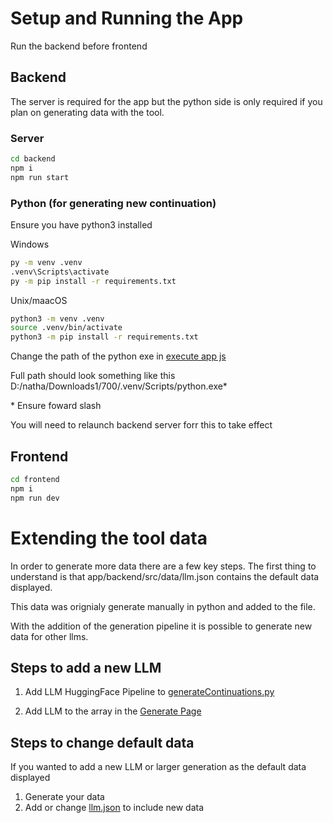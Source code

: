 # Setup and Running the App

Run the backend before frontend

## Backend

The server is required for the app but the python side is only required if you plan on generating data with the tool.

### Server

```bash
cd backend
npm i
npm run start
```

### Python (for generating new continuation)

Ensure you have python3 installed

Windows

```bash
py -m venv .venv
.venv\Scripts\activate
py -m pip install -r requirements.txt
```

Unix/maacOS

```bash
python3 -m venv .venv
source .venv/bin/activate
python3 -m pip install -r requirements.txt
```

Change the path of the python exe in [execute app js](backend\src\python\execute-app-dot-py.js)

Full path should look something like this
D:/natha/Downloads1/700/.venv/Scripts/python.exe\*

\* Ensure foward slash

You will need to relaunch backend server forr this to take effect

## Frontend

```bash
cd frontend
npm i
npm run dev
```

# Extending the tool data

In order to generate more data there are a few key steps.
The first thing to understand is that app/backend/src/data/llm.json contains the default data displayed.

This data was orignialy generate manually in python and added to the file.

With the addition of the generation pipeline it is possible to generate new data for other llms.

## Steps to add a new LLM

1. Add LLM HuggingFace Pipeline to [generateContinuations.py](backend/src/python/generate/generateContinuations.py)

2. Add LLM to the array in the [Generate Page](frontend/src/app/generate/page.tsx)

## Steps to change default data

If you wanted to add a new LLM or larger generation as the default data displayed

1. Generate your data
2. Add or change [llm.json](backend/src/data/llm.json) to include new data
